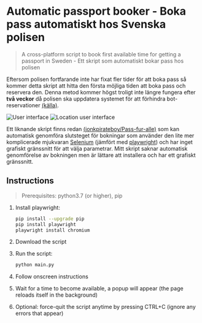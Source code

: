 # Automatic passport booker - Boka pass automatiskt hos Svenska polisen

> A cross-platform script to book first available time for getting a passport in Sweden - Ett skript som automatiskt bokar pass hos polisen

Eftersom polisen fortfarande inte har fixat fler tider för att boka pass så kommer detta skript att hitta den första möjliga tiden att boka pass och reservera den. Denna metod kommer högst troligt inte längre fungera efter **två veckor** då polisen ska uppdatera systemet för att förhindra bot-reservationer [(källa)](https://www.expressen.se/dinapengar/sa-ska-polisen-stoppa-fulbokningen-av-pass/).

![User interface](https://i.imgur.com/a0jFgia.png)
![Location user interface](https://i.imgur.com/VM1XKI5.png)

Ett liknande skript finns redan [(jonkpirateboy/Pass-fur-alle)](https://github.com/jonkpirateboy/Pass-fur-alle) som kan automatisk genomföra slutsteget för bokningar som använder den lite mer komplicerade mjukvaran [Selenium](https://www.selenium.dev/) (jämfört med [playwright](https://playwright.dev/python/)) och har inget grafiskt gränssnitt för att välja parametrar. Mitt skript saknar automatisk genomförelse av bokningen men är lättare att installera och har ett grafiskt gränssnitt.

## Instructions

> Prerequisites: python3.7 (or higher), pip

1. Install playwright:

   ```sh
   pip install --upgrade pip
   pip install playwright
   playwright install chromium
   ```

2. Download the script

3. Run the script:

   ```sh
   python main.py
   ```

4. Follow onscreen instructions

5. Wait for a time to become available, a popup will appear (the page reloads itself in the background)

6. Optional: force-quit the script anytime by pressing CTRL+C (ignore any errors that appear)
